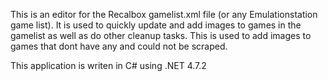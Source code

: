 This is an editor for the Recalbox gamelist.xml file (or any Emulationstation game list). It is used to quickly update and add images to games in the gamelist as well as do other cleanup tasks. This is used to add images to games that dont have any and could not be scraped.

This application is writen in C# using .NET 4.7.2
